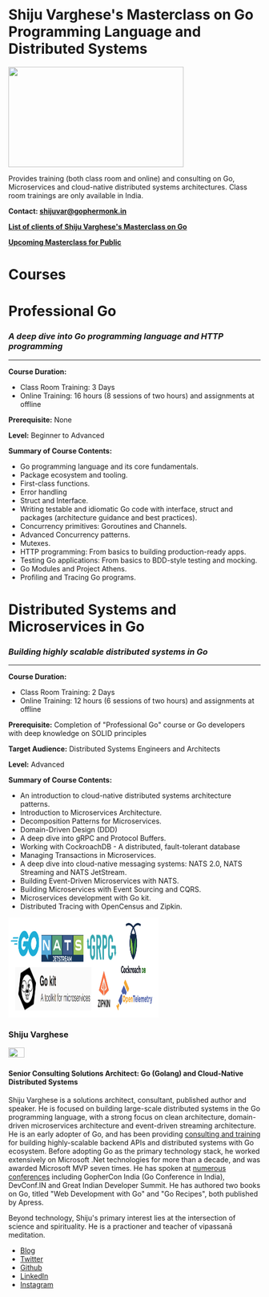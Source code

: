 # Shiju Varghese's Masterclass on Go Programming Language and Distributed Systems
<a href="(https://medium.com/@shijuvar"><img src="https://github.com/shijuvar/shijuvar/blob/master/img/go_red_logo.png" align="center" height="200" width="350" ></a>

Provides training (both class room and online) and consulting on Go, Microservices and cloud-native distributed systems architectures. Class room trainings are only available in India. 

**Contact: shijuvar@gophermonk.in**

**[List of clients of Shiju Varghese's Masterclass on Go](https://github.com/shijuvar/shijuvar/blob/master/golang-clients.md)**

**[Upcoming Masterclass for Public](https://github.com/shijuvar/shijuvar/blob/master/active_masterclass.md)**

# Courses
# Professional Go  
### *A deep dive into Go programming language and HTTP programming*
-------------------------------

**Course Duration:**  
* Class Room Training: 3 Days 
* Online Training: 16 hours (8 sessions of two hours) and assignments at offline 

**Prerequisite:**  None

**Level:** Beginner to Advanced 

**Summary of Course Contents:** 
*	Go programming language and its core fundamentals.
* Package ecosystem and tooling.
*	First-class functions.
* Error handling
*	Struct and Interface.
* Writing testable and idiomatic Go code with interface, struct and packages (architecture guidance and best practices).
*	Concurrency primitives: Goroutines and Channels.
*	Advanced Concurrency patterns.
* Mutexes.
* HTTP programming: From basics to building production-ready apps.
*	Testing Go applications: From basics to BDD-style testing and mocking.
* Go Modules and Project Athens.
* Profiling and Tracing Go programs. 


# Distributed Systems and Microservices in Go
### *Building highly scalable distributed systems in Go*
--------------------------------------------------------
**Course Duration:** 
* Class Room Training: 2 Days 
* Online Training: 12 hours (6 sessions of two hours) and assignments at offline 

**Prerequisite:**  Completion of "Professional Go" course or Go developers with deep knowledge on SOLID principles 

**Target Audience:** Distributed Systems Engineers and Architects

**Level:** Advanced 

**Summary of Course Contents:**  
* An introduction to cloud-native distributed systems architecture patterns.
* Introduction to Microservices Architecture.
* Decomposition Patterns for Microservices. 
* Domain-Driven Design (DDD)
* A deep dive into gRPC and Protocol Buffers.
* Working with CockroachDB - A distributed, fault-tolerant database 
* Managing Transactions in Microservices.
* A deep dive into cloud-native messaging systems: NATS 2.0, NATS Streaming and NATS JetStream. 
* Building Event-Driven Microservices with NATS.
* Building Microservices with Event Sourcing and CQRS. 
* Microservices development with Go kit.
* Distributed Tracing with OpenCensus and Zipkin.


<a href="(https://medium.com/@shijuvar"><img src="https://github.com/shijuvar/shijuvar/blob/master/img/tech_stack.png" align="center" height="200" width="300" ></a>

### Shiju Varghese
<a href="(https://medium.com/@shijuvar"><img src="https://avatars0.githubusercontent.com/u/1546448" height="25%" width="25%"></a> 
#### Senior Consulting Solutions Architect: Go (Golang) and Cloud-Native Distributed Systems
Shiju Varghese is a solutions architect, consultant, published author and speaker. He is focused on building large-scale distributed systems in the Go programming language, with a strong focus on clean architecture, domain-driven microservices architecture and event-driven streaming architecture. He is an early adopter of Go, and has been providing [consulting and training](https://github.com/shijuvar/shijuvar/blob/master/masterclass.md) for building highly-scalable backend APIs and distributed systems with Go ecosystem. Before adopting Go as the primary technology stack, he worked extensively on Microsoft .Net technologies for more than a decade, and was awarded Microsoft MVP seven times. He has spoken at [numerous conferences](https://github.com/shijuvar/shijuvar/blob/master/conferences.md) including GopherCon India (Go Conference in India), DevConf.IN and Great Indian Developer Summit. He has authored two books on Go, titled "Web Development with Go" and "Go Recipes", both published by Apress.

Beyond technology, Shiju's primary interest lies at the intersection of science and spirituality. He is a practioner and teacher of vipassanā meditation.

* [Blog](https://medium.com/@shijuvar)
* [Twitter](https://twitter.com/shijucv)
* [Github](https://github.com/shijuvar)
* [LinkedIn](https://linkedin.com/in/shijuvar)
* [Instagram](https://www.instagram.com/shijuvar/)
